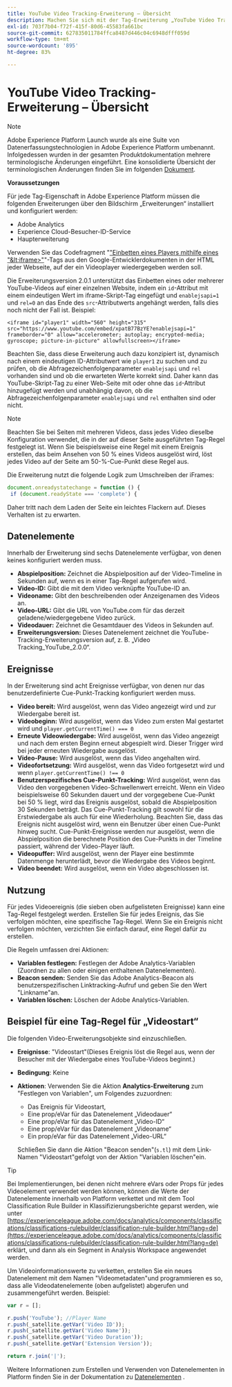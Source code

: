 ```yaml
---
title: YouTube Video Tracking-Erweiterung – Übersicht
description: Machen Sie sich mit der Tag-Erweiterung „YouTube Video Tracking“ in Adobe Experience Platform vertraut.
exl-id: 703f7b04-f72f-415f-80d6-45583fa661bc
source-git-commit: 627835011784ffca8487d446c04c6948dfff059d
workflow-type: tm+mt
source-wordcount: '895'
ht-degree: 83%

---
```


# YouTube Video Tracking-Erweiterung – Übersicht

>[!NOTE]
>
>Adobe Experience Platform Launch wurde als eine Suite von Datenerfassungstechnologien in Adobe Experience Platform umbenannt. Infolgedessen wurden in der gesamten Produktdokumentation mehrere terminologische Änderungen eingeführt. Eine konsolidierte Übersicht der terminologischen Änderungen finden Sie im folgenden [Dokument](../../../term-updates.md).

**Voraussetzungen**

Für jede Tag-Eigenschaft in Adobe Experience Platform müssen die folgenden Erweiterungen über den Bildschirm „Erweiterungen“ installiert und konfiguriert werden:

* Adobe Analytics
* Experience Cloud-Besucher-ID-Service
* Haupterweiterung

Verwenden Sie das Codefragment &quot;[&quot;Einbetten eines Players mithilfe eines &quot;\&lt;iframe\>&quot;](https://developers.google.com/youtube/player_parameters#Manual_IFrame_Embeds)&quot;-Tags aus den Google-Entwicklerdokumenten in der HTML jeder Webseite, auf der ein Videoplayer wiedergegeben werden soll.

Die Erweiterungsversion 2.0.1 unterstützt das Einbetten eines oder mehrerer YouTube-Videos auf einer einzelnen Website, indem ein `id`-Attribut mit einem eindeutigen Wert im iframe-Skript-Tag eingefügt und `enablejsapi=1` und `rel=0` an das Ende des `src`-Attributwerts angehängt werden, falls dies noch nicht der Fall ist. Beispiel:

`<iframe id="player1" width="560" height="315" src="https://www.youtube.com/embed/xpatB77BzYE?enablejsapi=1" frameborder="0" allow="accelerometer; autoplay; encrypted-media; gyroscope; picture-in-picture" allowfullscreen></iframe>`

Beachten Sie, dass diese Erweiterung auch dazu konzipiert ist, dynamisch nach einem eindeutigen ID-Attributwert wie `player1` zu suchen und zu prüfen, ob die Abfragezeichenfolgenparameter `enablejsapi` und `rel` vorhanden sind und ob die erwarteten Werte korrekt sind. Daher kann das YouTube-Skript-Tag zu einer Web-Seite mit oder ohne das `id`-Attribut hinzugefügt werden und unabhängig davon, ob die Abfragezeichenfolgenparameter `enablejsapi` und `rel` enthalten sind oder nicht.

>[!NOTE]
>
>Beachten Sie bei Seiten mit mehreren Videos, dass jedes Video dieselbe Konfiguration verwendet, die in der auf dieser Seite ausgeführten Tag-Regel festgelegt ist. Wenn Sie beispielsweise eine Regel mit einem Ereignis erstellen, das beim Ansehen von 50 % eines Videos ausgelöst wird, löst jedes Video auf der Seite am 50-%-Cue-Punkt diese Regel aus.

Die Erweiterung nutzt die folgende Logik zum Umschreiben der iFrames:

```javascript
document.onreadystatechange = function () {
 if (document.readyState === 'complete') {
```

Daher tritt nach dem Laden der Seite ein leichtes Flackern auf. Dieses Verhalten ist zu erwarten.

## Datenelemente

Innerhalb der Erweiterung sind sechs Datenelemente verfügbar, von denen keines konfiguriert werden muss.

* **Abspielposition:** Zeichnet die Abspielposition auf der Video-Timeline in Sekunden auf, wenn es in einer Tag-Regel aufgerufen wird.
* **Video-ID:** Gibt die mit dem Video verknüpfte YouTube-ID an.
* **Videoname:** Gibt den beschreibenden oder Anzeigenamen des Videos an.
* **Video-URL:** Gibt die URL von YouTube.com für das derzeit geladene/wiedergegebene Video zurück.
* **Videodauer:** Zeichnet die Gesamtdauer des Videos in Sekunden auf.
* **Erweiterungsversion:** Dieses Datenelement zeichnet die YouTube-Tracking-Erweiterungsversion auf, z. B. „Video Tracking_YouTube_2.0.0“.

## Ereignisse

In der Erweiterung sind acht Ereignisse verfügbar, von denen nur das benutzerdefinierte Cue-Punkt-Tracking konfiguriert werden muss.

* **Video bereit:** Wird ausgelöst, wenn das Video angezeigt wird und zur Wiedergabe bereit ist.
* **Videobeginn:** Wird ausgelöst, wenn das Video zum ersten Mal gestartet wird und `player.getCurrentTime() === 0`
* **Erneute Videowiedergabe:** Wird ausgelöst, wenn das Video angezeigt und nach dem ersten Beginn erneut abgespielt wird. Dieser Trigger wird bei jeder erneuten Wiedergabe ausgelöst.
* **Video-Pause:** Wird ausgelöst, wenn das Video angehalten wird.
* **Videofortsetzung:** Wird ausgelöst, wenn das Video fortgesetzt wird und wenn `player.getCurrentTime() !== 0`
* **Benutzerspezifisches Cue-Punkt-Tracking:** Wird ausgelöst, wenn das Video den vorgegebenen Video-Schwellenwert erreicht. Wenn ein Video beispielsweise 60 Sekunden dauert und der vorgegebene Cue-Punkt bei 50 % liegt, wird das Ereignis ausgelöst, sobald die Abspielposition 30 Sekunden beträgt. Das Cue-Punkt-Tracking gilt sowohl für die Erstwiedergabe als auch für eine Wiederholung. Beachten Sie, dass das Ereignis nicht ausgelöst wird, wenn ein Benutzer über einen Cue-Punkt hinweg sucht. Cue-Punkt-Ereignisse werden nur ausgelöst, wenn die Abspielposition die berechnete Position des Cue-Punkts in der Timeline passiert, während der Video-Player läuft.
* **Videopuffer:** Wird ausgelöst, wenn der Player eine bestimmte Datenmenge herunterlädt, bevor die Wiedergabe des Videos beginnt.
* **Video beendet:** Wird ausgelöst, wenn ein Video abgeschlossen ist.

## Nutzung

Für jedes Videoereignis (die sieben oben aufgelisteten Ereignisse) kann eine Tag-Regel festgelegt werden. Erstellen Sie für jedes Ereignis, das Sie verfolgen möchten, eine spezifische Tag-Regel. Wenn Sie ein Ereignis nicht verfolgen möchten, verzichten Sie einfach darauf, eine Regel dafür zu erstellen.

Die Regeln umfassen drei Aktionen:

* **Variablen festlegen:** Festlegen der Adobe Analytics-Variablen (Zuordnen zu allen oder einigen enthaltenen Datenelementen).
* **Beacon senden:** Senden Sie das Adobe Analytics-Beacon als benutzerspezifischen Linktracking-Aufruf und geben Sie den Wert &quot;Linkname&quot;an.
* **Variablen löschen:** Löschen der Adobe Analytics-Variablen.

## Beispiel für eine Tag-Regel für „Videostart“

Die folgenden Video-Erweiterungsobjekte sind einzuschließen.

* **Ereignisse**: &quot;Videostart&quot;(Dieses Ereignis löst die Regel aus, wenn der Besucher mit der Wiedergabe eines YouTube-Videos beginnt.)

* **Bedingung**: Keine

* **Aktionen**: Verwenden Sie die Aktion **Analytics-Erweiterung** zum &quot;Festlegen von Variablen&quot;, um Folgendes zuzuordnen:

   * Das Ereignis für Videostart,
   * Eine prop/eVar für das Datenelement „Videodauer“
   * Eine prop/eVar für das Datenelement „Video-ID“
   * Eine prop/eVar für das Datenelement „Videoname“
   * Ein prop/eVar für das Datenelement „Video-URL“

  Schließen Sie dann die Aktion &quot;Beacon senden&quot;(`s.tl`) mit dem Link-Namen &quot;Videostart&quot;gefolgt von der Aktion &quot;Variablen löschen&quot;ein.

>[!TIP]
> 
>Bei Implementierungen, bei denen nicht mehrere eVars oder Props für jedes Videoelement verwendet werden können, können die Werte der Datenelemente innerhalb von Platform verkettet und mit dem Tool Classification Rule Builder in Klassifizierungsberichte geparst werden, wie unter [https://experienceleague.adobe.com/docs/analytics/components/classifications/classifications-rulebuilder/classification-rule-builder.html?lang=de](https://experienceleague.adobe.com/docs/analytics/components/classifications/classifications-rulebuilder/classification-rule-builder.html?lang=de) erklärt, und dann als ein Segment in Analysis Workspace angewendet werden.

Um Videoinformationswerte zu verketten, erstellen Sie ein neues Datenelement mit dem Namen &quot;Videometadaten&quot;und programmieren es so, dass alle Videodatenelemente (oben aufgelistet) abgerufen und zusammengeführt werden. Beispiel:

```javascript
var r = [];

r.push('YouTube'); //Player Name
r.push(_satellite.getVar('Video ID'));
r.push(_satellite.getVar('Video Name'));
r.push(_satellite.getVar('Video Duration'));
r.push(_satellite.getVar('Extension Version'));

return r.join('|');
```

Weitere Informationen zum Erstellen und Verwenden von Datenelementen in Platform finden Sie in der Dokumentation zu [Datenelementen](../../../ui/managing-resources/data-elements.md) .
